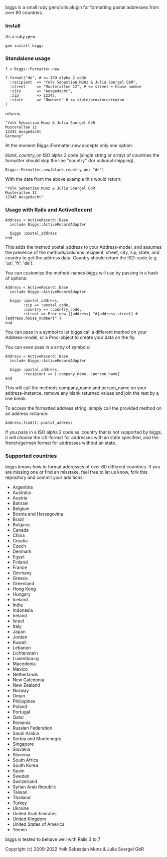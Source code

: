 biggs is a small ruby gem/rails plugin for formatting postal addresses from over 60 countries.

### Install

As a ruby gem:

    gem install biggs

### Standalone usage

    f = Biggs::Formatter.new

    f.format("de", # <= ISO alpha 2 code
      :recipient  => "Yolk Sebastian Munz & Julia Soergel GbR",
      :street     => "Musterallee 12", # <= street + house number
      :city       => "Ausgedacht",
      :zip        => 12345,
      :state      => "Nowhere" # <= state/province/region
    )

returns

    "Yolk Sebastian Munz & Julia Soergel GbR
    Musterallee 12
    12345 Ausgedacht
    Germany"

At the moment Biggs::Formatter.new accepts only one option:

*blank_country_on* ISO alpha 2 code (single string or array) of countries the formatter should skip the line "country" (for national shipping).

    Biggs::Formatter.new(blank_country_on: "de")

With the data from the above example this would return:

    "Yolk Sebastian Munz & Julia Soergel GbR
    Musterallee 12
    12345 Ausgedacht"

### Usage with Rails and ActiveRecord

    Address < ActiveRecord::Base
      include Biggs::ActiveRecordAdapter

      biggs :postal_address
    end

This adds the method postal_address to your Address-model, and assumes the presence of the methods/columns recipient, street, city, zip, state, and country to get the address data. Country should return the ISO-code (e.g. 'us', 'fr', 'de').

You can customize the method-names biggs will use by passing in a hash of options:

    Address < ActiveRecord::Base
      include Biggs::ActiveRecordAdapter

      biggs :postal_address,
            :zip => :postal_code,
            :country => :country_code,
            :street => Proc.new {|address| "#{address.street} #{address.house_number}" }
    end

You can pass in a symbol to let biggs call a different method on your Address-model, or a Proc-object to create your data on the fly.

You can even pass in a array of symbols:

    Address < ActiveRecord::Base
      include Biggs::ActiveRecordAdapter

      biggs :postal_address,
            :recipient => [:company_name, :person_name]
    end

This will call the methods company_name and person_name on your address-instance, remove any blank returned values and join the rest by a line break.

To access the formatted address string, simply call the provided method on an address instance:

    Address.find(1).postal_address

If you pass in a ISO alpha 2 code as :country that is not supported by biggs, it will choose the US-format for addresses with an state specified, and the french/german format for addresses without an state.

### Supported countries

biggs knows how to format addresses of over 60 different countries. If you are missing one or find an misstake, feel free to let us know, fork this repository and commit your additions.

* Argentina
* Australia
* Austria
* Bahrain
* Belgium
* Bosnia and Herzegovina
* Brazil
* Bulgaria
* Canada
* China
* Croatia
* Czech
* Denmark
* Egypt
* Finland
* France
* Germany
* Greece
* Greenland
* Hong Kong
* Hungary
* Iceland
* India
* Indonesia
* Ireland
* Israel
* Italy
* Japan
* Jordan
* Kuwait
* Lebanon
* Lichtenstein
* Luxembourg
* Macedonia
* Mexico
* Netherlands
* New Caledonia
* New Zealand
* Norway
* Oman
* Philippines
* Poland
* Portugal
* Qatar
* Romania
* Russian Federation
* Saudi Arabia
* Serbia and Montenegro
* Singapore
* Slovakia
* Slovenia
* South Africa
* South Korea
* Spain
* Sweden
* Switzerland
* Syrian Arab Republic
* Taiwan
* Thailand
* Turkey
* Ukraine
* United Arab Emirates
* United Kingdom
* United States of America
* Yemen

biggs is tested to behave well with Rails 3 to 7

Copyright (c) 2009-2022 Yolk Sebastian Munz & Julia Soergel GbR
